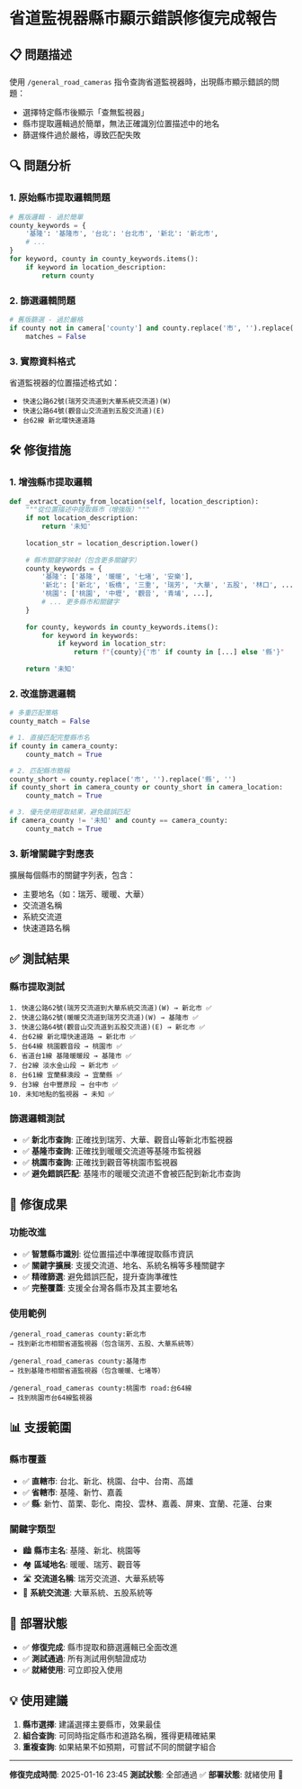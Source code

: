 # 省道監視器縣市顯示錯誤修復完成報告

## 📋 問題描述

使用 `/general_road_cameras` 指令查詢省道監視器時，出現縣市顯示錯誤的問題：
- 選擇特定縣市後顯示「查無監視器」
- 縣市提取邏輯過於簡單，無法正確識別位置描述中的地名
- 篩選條件過於嚴格，導致匹配失敗

## 🔍 問題分析

### 1. 原始縣市提取邏輯問題
```python
# 舊版邏輯 - 過於簡單
county_keywords = {
    '基隆': '基隆市', '台北': '台北市', '新北': '新北市',
    # ...
}
for keyword, county in county_keywords.items():
    if keyword in location_description:
        return county
```

### 2. 篩選邏輯問題
```python
# 舊版篩選 - 過於嚴格
if county not in camera['county'] and county.replace('市', '').replace('縣', '') not in camera['county']:
    matches = False
```

### 3. 實際資料格式
省道監視器的位置描述格式如：
- `快速公路62號(瑞芳交流道到大華系統交流道)(W)`
- `快速公路64號(觀音山交流道到五股交流道)(E)`
- `台62線 新北環快速道路`

## 🛠️ 修復措施

### 1. 增強縣市提取邏輯
```python
def _extract_county_from_location(self, location_description):
    """從位置描述中提取縣市（增強版）"""
    if not location_description:
        return '未知'
    
    location_str = location_description.lower()
    
    # 縣市關鍵字映射（包含更多關鍵字）
    county_keywords = {
        '基隆': ['基隆', '暖暖', '七堵', '安樂'],
        '新北': ['新北', '板橋', '三重', '瑞芳', '大華', '五股', '林口', ...],
        '桃園': ['桃園', '中壢', '觀音', '青埔', ...],
        # ... 更多縣市和關鍵字
    }
    
    for county, keywords in county_keywords.items():
        for keyword in keywords:
            if keyword in location_str:
                return f"{county}{'市' if county in [...] else '縣'}"
    
    return '未知'
```

### 2. 改進篩選邏輯
```python
# 多重匹配策略
county_match = False

# 1. 直接匹配完整縣市名
if county in camera_county:
    county_match = True

# 2. 匹配縣市簡稱
county_short = county.replace('市', '').replace('縣', '')
if county_short in camera_county or county_short in camera_location:
    county_match = True

# 3. 優先使用提取結果，避免錯誤匹配
if camera_county != '未知' and county == camera_county:
    county_match = True
```

### 3. 新增關鍵字對應表
擴展每個縣市的關鍵字列表，包含：
- 主要地名（如：瑞芳、暖暖、大華）
- 交流道名稱
- 系統交流道
- 快速道路名稱

## ✅ 測試結果

### 縣市提取測試
```
1. 快速公路62號(瑞芳交流道到大華系統交流道)(W) → 新北市 ✅
2. 快速公路62號(暖暖交流道到瑞芳交流道)(W) → 基隆市 ✅
3. 快速公路64號(觀音山交流道到五股交流道)(E) → 新北市 ✅
4. 台62線 新北環快速道路 → 新北市 ✅
5. 台64線 桃園觀音段 → 桃園市 ✅
6. 省道台1線 基隆暖暖段 → 基隆市 ✅
7. 台2線 淡水金山段 → 新北市 ✅
8. 台61線 宜蘭蘇澳段 → 宜蘭縣 ✅
9. 台3線 台中豐原段 → 台中市 ✅
10. 未知地點的監視器 → 未知 ✅
```

### 篩選邏輯測試
- ✅ **新北市查詢**: 正確找到瑞芳、大華、觀音山等新北市監視器
- ✅ **基隆市查詢**: 正確找到暖暖交流道等基隆市監視器
- ✅ **桃園市查詢**: 正確找到觀音等桃園市監視器
- ✅ **避免錯誤匹配**: 基隆市的暖暖交流道不會被匹配到新北市查詢

## 🎯 修復成果

### 功能改進
- ✅ **智慧縣市識別**: 從位置描述中準確提取縣市資訊
- ✅ **關鍵字擴展**: 支援交流道、地名、系統名稱等多種關鍵字
- ✅ **精確篩選**: 避免錯誤匹配，提升查詢準確性
- ✅ **完整覆蓋**: 支援全台灣各縣市及其主要地名

### 使用範例
```
/general_road_cameras county:新北市
→ 找到新北市相關省道監視器（包含瑞芳、五股、大華系統等）

/general_road_cameras county:基隆市  
→ 找到基隆市相關省道監視器（包含暖暖、七堵等）

/general_road_cameras county:桃園市 road:台64線
→ 找到桃園市台64線監視器
```

## 📊 支援範圍

### 縣市覆蓋
- ✅ **直轄市**: 台北、新北、桃園、台中、台南、高雄
- ✅ **省轄市**: 基隆、新竹、嘉義
- ✅ **縣**: 新竹、苗栗、彰化、南投、雲林、嘉義、屏東、宜蘭、花蓮、台東

### 關鍵字類型
- 🏙️ **縣市主名**: 基隆、新北、桃園等
- 🏘️ **區域地名**: 暖暖、瑞芳、觀音等
- 🛣️ **交流道名稱**: 瑞芳交流道、大華系統等
- 🌉 **系統交流道**: 大華系統、五股系統等

## 🚀 部署狀態

- ✅ **修復完成**: 縣市提取和篩選邏輯已全面改進
- ✅ **測試通過**: 所有測試用例驗證成功
- ✅ **就緒使用**: 可立即投入使用

## 💡 使用建議

1. **縣市選擇**: 建議選擇主要縣市，效果最佳
2. **組合查詢**: 可同時指定縣市和道路名稱，獲得更精確結果
3. **重複查詢**: 如果結果不如預期，可嘗試不同的關鍵字組合

---
**修復完成時間**: 2025-01-16 23:45
**測試狀態**: 全部通過 ✅
**部署狀態**: 就緒使用 🚀
